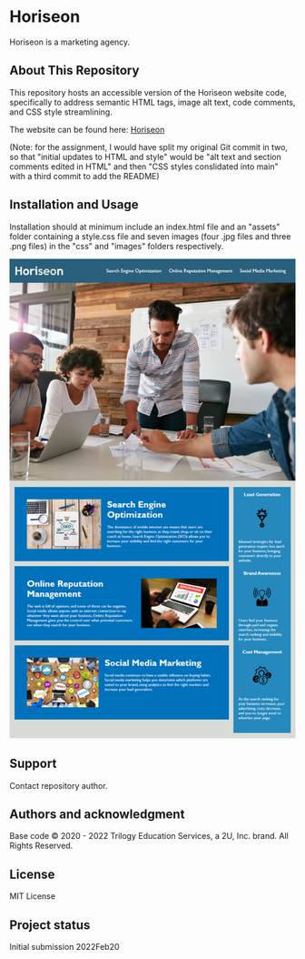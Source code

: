 # Horiseon
Horiseon is a marketing agency.

## About This Repository
This repository hosts an accessible version of the Horiseon website code, specifically to address semantic HTML tags, image alt text, code comments, and CSS style streamlining.

The website can be found here: [Horiseon](https://tovtc.github.io/horiseon-scscbc/)

(Note: for the assignment, I would have split my original Git commit in two, so that "initial updates to HTML and style" would be "alt text and section comments edited in HTML" and then "CSS styles conslidated into main" with a third commit to add the README)

## Installation and Usage
Installation should at minimum include an index.html file and an "assets" folder containing a style.css file and seven images (four .jpg files and three .png files) in the "css" and "images" folders respectively.

![Horiseon Website](./horiseon-mockup.png?raw=true "Horiseon Website")

## Support
Contact repository author.

## Authors and acknowledgment
Base code © 2020 - 2022 Trilogy Education Services, a 2U, Inc. brand. All Rights Reserved.

## License
MIT License

## Project status
Initial submission 2022Feb20